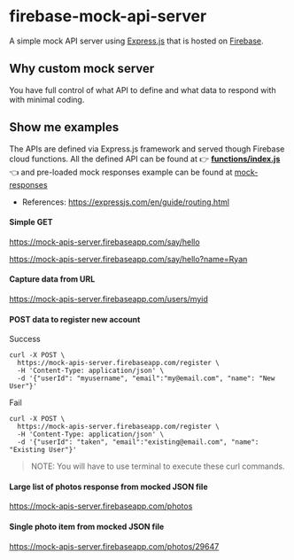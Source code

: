 # firebase-mock-api-server
A simple mock API server using [Express.js](https://expressjs.com/) that is hosted on [Firebase](https://firebase.google.com/).

## Why custom mock server
You have full control of what API to define and what data to respond with with minimal coding.

## Show me examples
The APIs are defined via Express.js framework and served though Firebase cloud functions. All the defined API can be found at 👉 **[functions/index.js](https://github.com/amardeshbd/firebase-mock-api-server/blob/master/functions/index.js)** 👈 
and pre-loaded mock responses example can be found at [mock-responses](https://github.com/amardeshbd/firebase-mock-api-server/tree/master/functions/mock-responses)

* References: https://expressjs.com/en/guide/routing.html

#### Simple GET
https://mock-apis-server.firebaseapp.com/say/hello  

https://mock-apis-server.firebaseapp.com/say/hello?name=Ryan

#### Capture data from URL
https://mock-apis-server.firebaseapp.com/users/myid

#### POST data to register new account
Success
```
curl -X POST \
  https://mock-apis-server.firebaseapp.com/register \
  -H 'Content-Type: application/json' \
  -d '{"userId": "myusername", "email":"my@email.com", "name": "New User"}'
```

Fail
```
curl -X POST \
  https://mock-apis-server.firebaseapp.com/register \
  -H 'Content-Type: application/json' \
  -d '{"userId": "taken", "email":"existing@email.com", "name": "Existing User"}'
```

> NOTE: You will have to use terminal to execute these curl commands.

#### Large list of photos response from mocked JSON file
https://mock-apis-server.firebaseapp.com/photos

#### Single photo item from mocked JSON file
https://mock-apis-server.firebaseapp.com/photos/29647